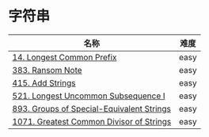 # 字符串

**名称**|**难度**
--------|--------
[14. Longest Common Prefix](../problems/14.%20Longest%20Common%20Prefix)|easy
[383. Ransom Note](../problems/383.%20Ransom%20Note)|easy
[415. Add Strings](../problems/415.%20Add%20Strings)|easy
[521. Longest Uncommon Subsequence I](../problems/521.%20Longest%20Uncommon%20Subsequence%20I)|easy
[893. Groups of Special-Equivalent Strings](../problems/893.%20Groups%20of%20Special-Equivalent%20Strings)|easy
[1071. Greatest Common Divisor of Strings](../problems/1071.%20Greatest%20Common%20Divisor%20of%20Strings)|easy
